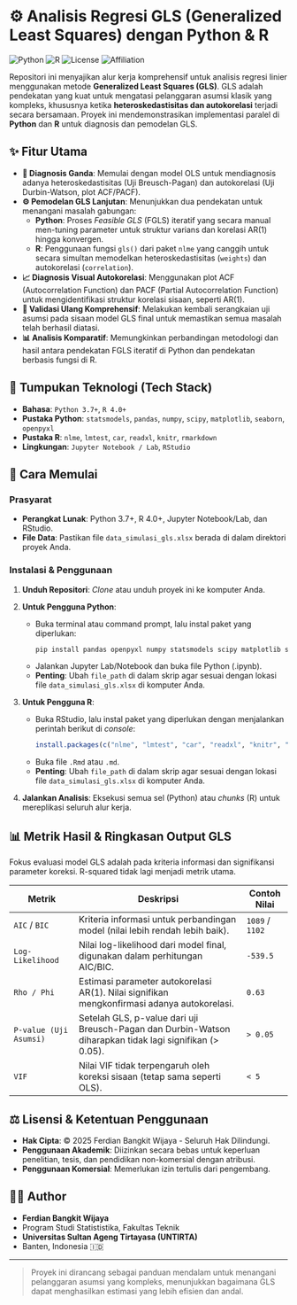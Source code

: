 # ⚙️ Analisis Regresi GLS (Generalized Least Squares) dengan Python & R

![Python](https://img.shields.io/badge/Python-3.7+-blue.svg)
![R](https://img.shields.io/badge/R-4.0+-purple.svg)
![License](https://img.shields.io/badge/License-MIT-red.svg)
![Affiliation](https://img.shields.io/badge/Affiliation-UNTIRTA-orange.svg)

Repositori ini menyajikan alur kerja komprehensif untuk analisis regresi linier menggunakan metode **Generalized Least Squares (GLS)**. GLS adalah pendekatan yang kuat untuk mengatasi pelanggaran asumsi klasik yang kompleks, khususnya ketika **heteroskedastisitas dan autokorelasi** terjadi secara bersamaan. Proyek ini mendemonstrasikan implementasi paralel di **Python** dan **R** untuk diagnosis dan pemodelan GLS.

## ✨ Fitur Utama

- **🎯 Diagnosis Ganda**: Memulai dengan model OLS untuk mendiagnosis adanya heteroskedastisitas (Uji Breusch-Pagan) dan autokorelasi (Uji Durbin-Watson, plot ACF/PACF).
- **⚙️ Pemodelan GLS Lanjutan**: Menunjukkan dua pendekatan untuk menangani masalah gabungan:
    - **Python**: Proses *Feasible GLS* (FGLS) iteratif yang secara manual men-tuning parameter untuk struktur varians dan korelasi AR(1) hingga konvergen.
    - **R**: Penggunaan fungsi `gls()` dari paket `nlme` yang canggih untuk secara simultan memodelkan heteroskedastisitas (`weights`) dan autokorelasi (`correlation`).
- **📈 Diagnosis Visual Autokorelasi**: Menggunakan plot ACF (Autocorrelation Function) dan PACF (Partial Autocorrelation Function) untuk mengidentifikasi struktur korelasi sisaan, seperti AR(1).
- **🔄 Validasi Ulang Komprehensif**: Melakukan kembali serangkaian uji asumsi pada sisaan model GLS final untuk memastikan semua masalah telah berhasil diatasi.
- **📊 Analisis Komparatif**: Memungkinkan perbandingan metodologi dan hasil antara pendekatan FGLS iteratif di Python dan pendekatan berbasis fungsi di R.

## 🔧 Tumpukan Teknologi (Tech Stack)

- **Bahasa**: `Python 3.7+`, `R 4.0+`
- **Pustaka Python**: `statsmodels`, `pandas`, `numpy`, `scipy`, `matplotlib`, `seaborn`, `openpyxl`
- **Pustaka R**: `nlme`, `lmtest`, `car`, `readxl`, `knitr`, `rmarkdown`
- **Lingkungan**: `Jupyter Notebook / Lab`, `RStudio`

## 🚀 Cara Memulai

### Prasyarat
- **Perangkat Lunak**: Python 3.7+, R 4.0+, Jupyter Notebook/Lab, dan RStudio.
- **File Data**: Pastikan file `data_simulasi_gls.xlsx` berada di dalam direktori proyek Anda.

### Instalasi & Penggunaan

1.  **Unduh Repositori**: *Clone* atau unduh proyek ini ke komputer Anda.

2.  **Untuk Pengguna Python**:
    - Buka terminal atau command prompt, lalu instal paket yang diperlukan:
      ```bash
      pip install pandas openpyxl numpy statsmodels scipy matplotlib seaborn jupyterlab
      ```
    - Jalankan Jupyter Lab/Notebook dan buka file Python (.ipynb).
    - **Penting**: Ubah `file_path` di dalam skrip agar sesuai dengan lokasi file `data_simulasi_gls.xlsx` di komputer Anda.

3.  **Untuk Pengguna R**:
    - Buka RStudio, lalu instal paket yang diperlukan dengan menjalankan perintah berikut di *console*:
      ```r
      install.packages(c("nlme", "lmtest", "car", "readxl", "knitr", "rmarkdown"))
      ```
    - Buka file `.Rmd` atau `.md`.
    - **Penting**: Ubah `file_path` di dalam skrip agar sesuai dengan lokasi file `data_simulasi_gls.xlsx` di komputer Anda.

4.  **Jalankan Analisis**: Eksekusi semua sel (Python) atau *chunks* (R) untuk mereplikasi seluruh alur kerja.

## 📊 Metrik Hasil & Ringkasan Output GLS

Fokus evaluasi model GLS adalah pada kriteria informasi dan signifikansi parameter koreksi. R-squared tidak lagi menjadi metrik utama.

| Metrik           | Deskripsi                                                                 | Contoh Nilai    |
| ---------------- | ------------------------------------------------------------------------- | --------------- |
| `AIC` / `BIC`    | Kriteria informasi untuk perbandingan model (nilai lebih rendah lebih baik). | `1089` / `1102` |
| `Log-Likelihood` | Nilai log-likelihood dari model final, digunakan dalam perhitungan AIC/BIC. | `-539.5`        |
| `Rho / Phi`      | Estimasi parameter autokorelasi AR(1). Nilai signifikan mengkonfirmasi adanya autokorelasi. | `0.63`          |
| `P-value (Uji Asumsi)` | Setelah GLS, p-value dari uji Breusch-Pagan dan Durbin-Watson diharapkan tidak lagi signifikan (> 0.05). | `> 0.05`        |
| `VIF`            | Nilai VIF tidak terpengaruh oleh koreksi sisaan (tetap sama seperti OLS).  | `< 5`           |


## ⚖️ Lisensi & Ketentuan Penggunaan

- **Hak Cipta**: © 2025 Ferdian Bangkit Wijaya - Seluruh Hak Dilindungi.
- **Penggunaan Akademik**: Diizinkan secara bebas untuk keperluan penelitian, tesis, dan pendidikan non-komersial dengan atribusi.
- **Penggunaan Komersial**: Memerlukan izin tertulis dari pengembang.

## 👨‍💻 Author

- **Ferdian Bangkit Wijaya**
- Program Studi Statististika, Fakultas Teknik
- **Universitas Sultan Ageng Tirtayasa (UNTIRTA)**
- Banten, Indonesia 🇮🇩

---

> Proyek ini dirancang sebagai panduan mendalam untuk menangani pelanggaran asumsi yang kompleks, menunjukkan bagaimana GLS dapat menghasilkan estimasi yang lebih efisien dan andal.

